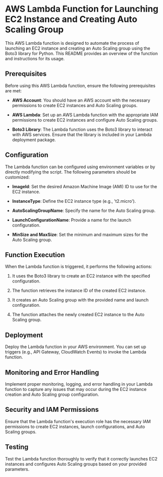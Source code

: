 # AWS Lambda Function for Launching EC2 Instance and Creating Auto Scaling Group

This AWS Lambda function is designed to automate the process of launching an EC2 instance and creating an Auto Scaling group using the Boto3 library for Python. This README provides an overview of the function and instructions for its usage.

## Prerequisites

Before using this AWS Lambda function, ensure the following prerequisites are met:

- **AWS Account**: You should have an AWS account with the necessary permissions to create EC2 instances and Auto Scaling groups.

- **AWS Lambda**: Set up an AWS Lambda function with the appropriate IAM permissions to create EC2 instances and configure Auto Scaling groups.

- **Boto3 Library**: The Lambda function uses the Boto3 library to interact with AWS services. Ensure that the library is included in your Lambda deployment package.

## Configuration

The Lambda function can be configured using environment variables or by directly modifying the script. The following parameters should be customized:

- **ImageId**: Set the desired Amazon Machine Image (AMI) ID to use for the EC2 instance.

- **InstanceType**: Define the EC2 instance type (e.g., 't2.micro').

- **AutoScalingGroupName**: Specify the name for the Auto Scaling group.

- **LaunchConfigurationName**: Provide a name for the launch configuration.

- **MinSize and MaxSize**: Set the minimum and maximum sizes for the Auto Scaling group.

## Function Execution

When the Lambda function is triggered, it performs the following actions:

1. It uses the Boto3 library to create an EC2 instance with the specified configuration.

2. The function retrieves the instance ID of the created EC2 instance.

3. It creates an Auto Scaling group with the provided name and launch configuration.

4. The function attaches the newly created EC2 instance to the Auto Scaling group.

## Deployment

Deploy the Lambda function in your AWS environment. You can set up triggers (e.g., API Gateway, CloudWatch Events) to invoke the Lambda function.

## Monitoring and Error Handling

Implement proper monitoring, logging, and error handling in your Lambda function to capture any issues that may occur during the EC2 instance creation and Auto Scaling group configuration.

## Security and IAM Permissions

Ensure that the Lambda function's execution role has the necessary IAM permissions to create EC2 instances, launch configurations, and Auto Scaling groups.

## Testing

Test the Lambda function thoroughly to verify that it correctly launches EC2 instances and configures Auto Scaling groups based on your provided parameters.

